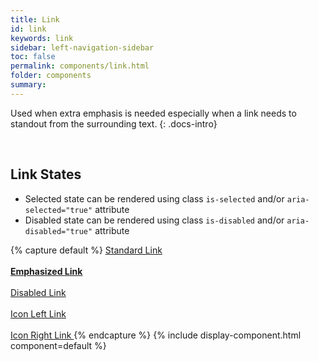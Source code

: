 ```yaml
---
title: Link
id: link
keywords: link
sidebar: left-navigation-sidebar
toc: false
permalink: components/link.html
folder: components
summary:
---
```


Used when extra emphasis is needed especially when a link needs to standout from the surrounding text.
{: .docs-intro}

<br>

## Link States
* Selected state can be rendered using class `is-selected` and/or `aria-selected="true"` attribute
* Disabled state can be rendered using class `is-disabled` and/or `aria-disabled="true"` attribute

{% capture default %}
<a href="#" class="fd-link">Standard Link</a>
<br><br>
<a href="#" class="fd-link"><strong>Emphasized Link</strong></a>
<br><br>
<a href="#" class="fd-link" aria-disabled="true">Disabled Link</a>
<br><br>
<a href="#" class="fd-link">
    Icon Left Link 
    <span class="sap-icon--slim-arrow-right sap-icon--s"></span>
</a>
<br><br>
<a href="#" class="fd-link">
    <span class="sap-icon--slim-arrow-left sap-icon--s"></span> 
    Icon Right Link
</a>
{% endcapture %}
{% include display-component.html component=default %}
